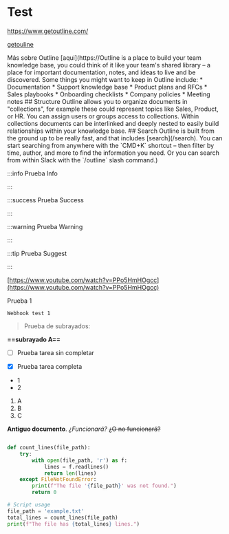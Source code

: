 # Test

<https://www.getoutline.com/>

[getouline](https://www.getoutline.com/)

Más sobre Outline [aqui](https://Outline is a place to build your team knowledge base, you could think of it like your team's shared library – a place for important documentation, notes, and ideas to live and be discovered. Some things you might want to keep in Outline include:   \* Documentation \* Support knowledge base \* Product plans and RFCs \* Sales playbooks \* Onboarding checklists \* Company policies \* Meeting notes  ## Structure  Outline allows you to organize documents in "collections", for example these could represent topics like Sales, Product, or HR. You can assign users or groups access to collections. Within collections documents can be interlinked and deeply nested to easily build relationships within your knowledge base.  ## Search  Outline is built from the ground up to be really fast, and that includes \[search\](/search). You can start searching from anywhere with the \`CMD+K\` shortcut – then filter by time, author, and more to find the information you need. Or you can search from within Slack with the \`/outline\` slash command.)



:::info
Prueba Info

:::


:::success
Prueba Success

:::


:::warning
Prueba Warning

:::


:::tip
Prueba Suggest

:::


[https://www.youtube.com/watch?v=PPo5HmHOgcc](https://www.youtube.com/watch?v=PPo5HmHOgcc)


Prueba 1


`Webhook test 1`

> Prueba de subrayados:

__==subrayado A==__


- [ ] Prueba tarea sin completar
- [x] Prueba tarea completa


* 1
* 2



1. A
2. B
3. C


**Antiguo documento**. *¿Funcionará?* ~~¿O no funcionará?~~

```python

def count_lines(file_path):
    try:
        with open(file_path, 'r') as f:
            lines = f.readlines()
            return len(lines)
    except FileNotFoundError:
        print(f"The file '{file_path}' was not found.")
        return 0

# Script usage
file_path = 'example.txt'
total_lines = count_lines(file_path)
print(f"The file has {total_lines} lines.")
```